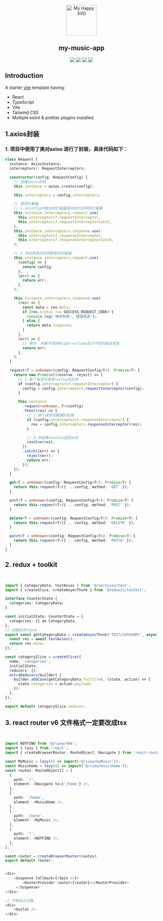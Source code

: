 <div align="center"><img src = "https://user-images.githubusercontent.com/31413093/197097625-5b3bd3cf-2bd6-4a3a-8059-a1fe9f28100b.svg" height="100px" alt="My Happy SVG"/></div>

<h2 align="center">my-music-app</h2>

<div align="center">
<a href="https://reactjs.org/"><image src="https://img.shields.io/static/v1?label=React&message=^18&style=for-the-badge&labelColor=FFFFFF&logo=react&color=61DAFB"/></a> <a href="https://www.typescriptlang.org/"><image src="https://img.shields.io/static/v1?label=TypeScript&message=^4.9&style=for-the-badge&labelColor=FFFFFF&logo=typescript&color=3178C6"/></a> <a href="https://www.typescriptlang.org/"><image src="https://img.shields.io/static/v1?label=Tailwind%20CSS&message=^3&style=for-the-badge&labelColor=FFFFFF&logo=tailwindcss&color=06B6D4"/></a> <a href="https://cn.vitejs.dev/"><image src="https://img.shields.io/static/v1?label=Vite&message=^4&style=for-the-badge&labelColor=FFFFFF&logo=vite&color=646CFF"/></a>
</div>

## Introduction

A starter [vite](https://vitejs.dev/) template having:

- React
- TypeScript
- Vite
- Tailwind CSS
- Multiple eslint & prettier plugins installed

## 1.axios封装

###        1. 项目中使用了类对axios 进行了封装，具体代码如下：

```typescript
class Request {
  instance: AxiosInstance;
  interceptors?: RequestInterceptors;

  constructor(config: RequestConfig) {
    // 创建axios实例
    this.instance = axios.create(config);

    this.interceptors = config.interceptors;

    // 使用拦截器
    // 1.从config中取出的拦截器是对应的实例的拦截器
    this.instance.interceptors.request.use(
      this.interceptors?.requestInterceptor,
      this.interceptors?.requestInterceptorCatch,
    );
    this.instance.interceptors.response.use(
      this.interceptors?.responseInterceptor,
      this.interceptors?.responseInterceptorCatch,
    );

    // 2.添加所有的实例都有的拦截器
    this.instance.interceptors.request.use(
      (config) => {
        return config;
      },
      (err) => {
        return err;
      },
    );

    this.instance.interceptors.response.use(
      (res) => {
        const data = res.data;
        if (res.status !== SUCCESS_REQUEST_CODE) {
          console.log('请求失败~, 错误信息');
        } else {
          return data.response;
        }
      },
      (err) => {
        // 例子: 判断不同的HttpErrorCode显示不同的错误信息
        return err;
      },
    );
  }

  request<T = unknown>(config: RequestConfig<T>): Promise<T> {
    return new Promise((resolve, reject) => {
      // 1.单个请求对请求config的处理
      if (config.interceptors?.requestInterceptor) {
        config = config.interceptors.requestInterceptor(config);
      }

      this.instance
        .request<unknown, T>(config)
        .then((res) => {
          // 1.单个请求对数据的处理
          if (config.interceptors?.responseInterceptor) {
            res = config.interceptors.responseInterceptor(res);
          }

          // 3.将结果resolve返回出去
          resolve(res);
        })
        .catch((err) => {
          reject(err);
          return err;
        });
    });
  }

  get<T = unknown>(config: RequestConfig<T>): Promise<T> {
    return this.request<T>({ ...config, method: 'GET' });
  }

  post<T = unknown>(config: RequestConfig<T>): Promise<T> {
    return this.request<T>({ ...config, method: 'POST' });
  }

  delete<T = unknown>(config: RequestConfig<T>): Promise<T> {
    return this.request<T>({ ...config, method: 'DELETE' });
  }

  patch<T = unknown>(config: RequestConfig<T>): Promise<T> {
    return this.request<T>({ ...config, method: 'PATCH' });
  }
}
```

##      2.   redux + toolkit 

​       

```typescript
import { CategoryData, testAxios } from '@/services/test';
import { createSlice, createAsyncThunk } from '@reduxjs/toolkit';

interface CounterState {
  categories: CategoryData;
}

const initialState: CounterState = {
  categories: {} as CategoryData,
};
// 创建异步thunk
export const getCategoryData = createAsyncThunk('TEST/CATEGORY', async () => {
  const res = await testAxios();
  return res.data;
});

const categorySlice = createSlice({
  name: 'categories',
  initialState,
  reducers: {},
  extraReducers(builder) {
    builder.addCase(getCategoryData.fulfilled, (state, action) => {
      state.categories = action.payload;
    });
  },
});

export default categorySlice.reducer;

```

##        3. react router v6 文件格式一定要改成tsx 

​       

```typescript
import NOTFIND from '@/view/404';
import { lazy } from 'react';
import { createBrowserRouter, RouteObject, Navigate } from 'react-router-dom';

const MyMusic = lazy(() => import('@/view/myMusic'));
const MusicHome = lazy(() => import('@/view/musicHome'));
const routes: RouteObject[] = [
  {
    path: '/',
    element: <Navigate to={'/home'} />,
  },
  {
    path: '/home',
    element: <MusicHome />,
  },
  {
    path: '/mine',
    element: <MyMusic />,
  },
  {
    path: '*',
    element: <NOTFIND />,
  },
];

const router = createBrowserRouter(routes);
export default router;


<div>
	<Suspense fallback={<Spin />}>
        <RouterProvider router={router}></RouterProvider>
     </Suspense>
</div>

// 子路由占位器
<div>
    <Outlet />
</div>

```

​       